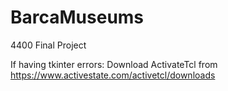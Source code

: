 # BarcaMuseums
4400 Final Project

If having tkinter errors:
Download ActivateTcl from https://www.activestate.com/activetcl/downloads

